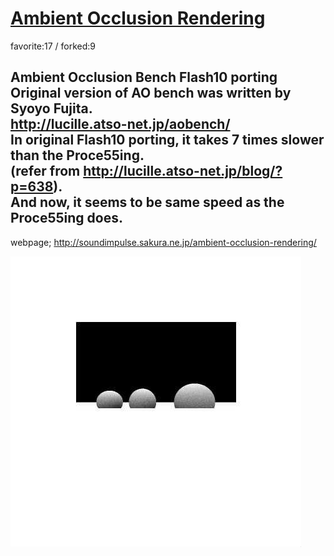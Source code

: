 # [Ambient Occlusion Rendering](http://wonderfl.net/c/7W2s)

favorite:17 / forked:9

Ambient Occlusion Bench Flash10 porting  
Original version of AO bench was written by Syoyo Fujita.  
http://lucille.atso-net.jp/aobench/  
In original Flash10 porting, it takes 7 times slower than the Proce55ing.  
(refer from http://lucille.atso-net.jp/blog/?p=638).  
And now, it seems to be same speed as the Proce55ing does.  
----------------------------------------------------------------------  
webpage; http://soundimpulse.sakura.ne.jp/ambient-occlusion-rendering/

![thumbnail](./thumbnail.jpg)